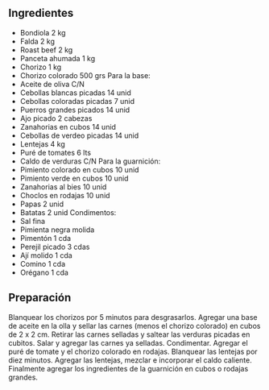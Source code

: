 
## Ingredientes 

-   Bondiola 2 kg 
-   Falda 2 kg 
-   Roast beef 2 kg 
-   Panceta ahumada 1 kg 
-   Chorizo 1 kg 
-   Chorizo colorado 500 grs 
Para la base:
-   Aceite de oliva C/N 
-   Cebollas blancas picadas 14 unid 
-   Cebollas coloradas picadas 7 unid 
-   Puerros grandes picados 14 unid 
-   Ajo picado 2 cabezas 
-   Zanahorias en cubos 14 unid 
-   Cebollas de verdeo picadas 14 unid 
-   Lentejas 4 kg 
-   Puré de tomates 6 lts 
-   Caldo de verduras C/N 
Para la guarnición:
-   Pimiento colorado en cubos 10 unid 
-   Pimiento verde en cubos 10 unid 
-   Zanahorias al bies 10 unid 
-   Choclos en rodajas 10 unid 
-   Papas 2 unid 
-   Batatas 2 unid 
Condimentos:
-   Sal fina 
-   Pimienta negra molida 
-   Pimentón 1 cda 
-   Perejil picado 3 cdas 
-   Ají molido 1 cda 
-   Comino 1 cda 
-   Orégano 1 cda 
 
## Preparación 

Blanquear los chorizos por 5 minutos para desgrasarlos. 
Agregar una base de aceite en la olla y sellar las carnes (menos el chorizo colorado) en cubos de 2 x 2 cm. 
Retirar las carnes selladas y saltear las verduras picadas en cubitos. 
Salar y agregar las carnes ya selladas. Condimentar. 
Agregar el puré de tomate y el chorizo colorado en rodajas.
Blanquear las lentejas por diez minutos. Agregar las lentejas, mezclar e incorporar el caldo caliente. 
Finalmente agregar los ingredientes de la guarnición en cubos o rodajas grandes.
